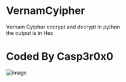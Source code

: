 # VernamCyipher
Vernam Cyipher encrypt and  decrypt in python  
the output is in  Hex  


# Coded  By Casp3r0x0
![image](https://user-images.githubusercontent.com/40432380/161377571-61567ec3-2273-4895-b84b-76624875aa91.png)
